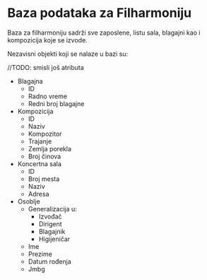 # Baza podataka za Filharmoniju

Baza za filharmoniju sadrži sve zaposlene, listu sala, blagajni kao i kompozicija koje se izvode.

Nezavisni objekti koji se nalaze u bazi su:

//TODO: smisli još atributa
* Blagajna
  * ID
  * Radno vreme
  * Redni broj blagajne
* Kompozicija
  * ID
  * Naziv
  * Kompozitor
  * Trajanje
  * Zemlja porekla
  * Broj činova
* Koncertna sala
  * ID
  * Broj mesta
  * Naziv
  * Adresa
* Osoblje
  * Generalizacija u:
    * Izvođač
    * Dirigent
    * Blagajnik
    * Higijeničar
  * Ime
  * Prezime
  * Datum rođenja
  * Jmbg
